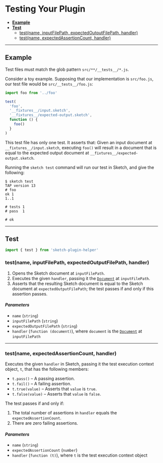 # Testing Your Plugin

- [**Example**](#example)
- [**Test**](#test)
  - [test(name, inputFilePath, expectedOutputFilePath, handler)](#testname-inputfilepath-expectedoutputfilepath-handler)
  - [test(name, expectedAssertionCount, handler)](#testname-expectedassertioncount-handler)

---

## Example

Test files must match the glob pattern `src/**/__tests__/*.js`.

Consider a toy example. Supposing that our implementation is `src/foo.js`, our test file would be `src/__tests__/foo.js`:

```js
import foo from '../foo'

test(
  'foo',
  '__fixtures__/input.sketch',
  '__fixtures__/expected-output.sketch',
  function () {
    foo()
  }
)
```

This test file has only one test. It asserts that: Given an input document at `__fixtures__/input.sketch`, executing `foo()` will result in a document that is equal to the expected output document at `__fixtures__/expected-output.sketch`.

Running the `sketch test` command will run our test in Sketch, and give the following:

```
$ sketch test
TAP version 13
# foo
ok 1
1..1

# tests 1
# pass  1

# ok
```

---

## Test

```js
import { test } from 'sketch-plugin-helper'
```

### test(name, inputFilePath, expectedOutputFilePath, handler)

1. Opens the Sketch document at `inputFilePath`.
2. Executes the given `handler`, passing it the [`Document`](https://developer.sketch.com/reference/api/#document) at `inputFilePath`.
3. Asserts that the resulting Sketch document is equal to the Sketch document at `expectedOutputFilePath`; the test passes if and only if this assertion passes.

#### *Parameters*

- `name` (`string`)
- `inputFilePath` (`string`)
- `expectedOutputFilePath` (`string`)
- `handler` (`function (document)`), where `document` is the [`Document`](https://developer.sketch.com/reference/api/#document) at `inputFilePath`

---

### test(name, expectedAssertionCount, handler)

Executes the given `handler` in Sketch, passing it the test execution context object, `t`, that has the following members:

- `t.pass()` – A passing assertion.
- `t.fail()` – A failing assertion.
- `t.true(value)` – Asserts that `value` is `true`.
- `t.false(value)` – Asserts that `value` is `false`.

The test passes if and only if:
1. The total number of assertions in `handler` equals the `expectedAssertionCount`.
2. There are zero failing assertions.

#### *Parameters*

- `name` (`string`)
- `expectedAssertionCount` (`number`)
- `handler` (`function (t)`), where `t` is the test execution context object
